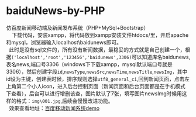 # baiduNews-by-PHP
仿百度新闻移动端及新闻发布系统（PHP+MySql+Bootstrap）<br />
   
   下载代码，安装xampp，将代码放到xampp安装文件htdocs/里，开启apache和mysql，浏览器输入localhost\baidunews即可。<br />
   此时是没有sql文件的，所有没有新闻数据，最稳妥的方式就是自己创建一个，根据`('localhost','root','123456','baidunews',3306)`可以知道库名baidunews,表名news,端口号3306（windows下下载xampp，mysql默认端口号就是3306），然后创建字段`id`,`newsType`,`newsSrc`,`newsTime`,`newsTitle`,`newsImg`，其中id设为主键，创建表时候，排序规则选择`utf8_general_ci`,回到新闻页面，点击左上角第二个小人icon，进入后台控制页面（新闻页面和后台页面都是在手机模式下查看），后台可以进行增删该查，图片默认了7张，填写图片newsImg时候用这样的格式：`img\001.jpg`,后续会慢慢改进功能。<br />
   效果查看地址：[百度移动新闻系统demo](http://xiaohuapeng.com/baidunews/)
